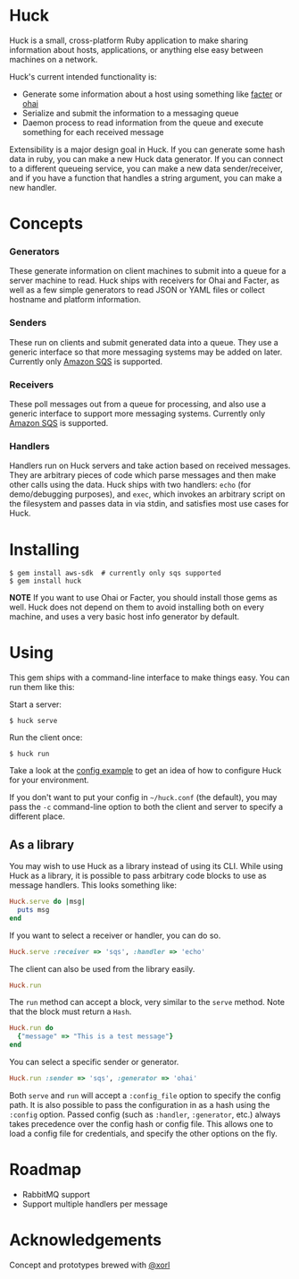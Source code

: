 # Huck

Huck is a small, cross-platform Ruby application to make sharing information
about hosts, applications, or anything else easy between machines on a network.

Huck's current intended functionality is:

* Generate some information about a host using something like
  [facter](https://projects.puppetlabs.com/projects/facter) or
  [ohai](http://docs.opscode.com/ohai.html)
* Serialize and submit the information to a messaging queue
* Daemon process to read information from the queue and execute something for
  each received message

Extensibility is a major design goal in Huck. If you can generate some hash data
in ruby, you can make a new Huck data generator. If you can connect to a
different queueing service, you can make a new data sender/receiver, and if you
have a function that handles a string argument, you can make a new handler.

# Concepts

### Generators

These generate information on client machines to submit into a queue for a
server machine to read. Huck ships with receivers for Ohai and Facter, as well
as a few simple generators to read JSON or YAML files or collect hostname and
platform information.

### Senders

These run on clients and submit generated data into a queue. They use a generic
interface so that more messaging systems may be added on later. Currently only
[Amazon SQS](http://aws.amazon.com/sqs/) is supported.

### Receivers

These poll messages out from a queue for processing, and also use a generic
interface to support more messaging systems. Currently only
[Amazon SQS](http://aws.amazon.com/sqs/) is supported.

### Handlers

Handlers run on Huck servers and take action based on received messages. They
are arbitrary pieces of code which parse messages and then make other calls
using the data. Huck ships with two handlers: `echo` (for demo/debugging
purposes), and `exec`, which invokes an arbitrary script on the filesystem and
passes data in via stdin, and satisfies most use cases for Huck.

# Installing
```
$ gem install aws-sdk  # currently only sqs supported
$ gem install huck
```

**NOTE**
If you want to use Ohai or Facter, you should install those gems as well. Huck
does not depend on them to avoid installing both on every machine, and uses a
very basic host info generator by default.

# Using

This gem ships with a command-line interface to make things easy. You can run
them like this:

Start a server:
```
$ huck serve
```

Run the client once:
```
$ huck run
```

Take a look at the [config example](huck.conf.sample) to get an idea of how to
configure Huck for your environment.

If you don't want to put your config in `~/huck.conf` (the default), you may
pass the `-c` command-line option to both the client and server to specify a
different place.

## As a library

You may wish to use Huck as a library instead of using its CLI. While using Huck
as a library, it is possible to pass arbitrary code blocks to use as message
handlers. This looks something like:
```ruby
Huck.serve do |msg|
  puts msg
end
```

If you want to select a receiver or handler, you can do so.
```ruby
Huck.serve :receiver => 'sqs', :handler => 'echo'
```

The client can also be used from the library easily.
```ruby
Huck.run
```

The `run` method can accept a block, very similar to the `serve` method. Note
that the block must return a `Hash`.
```ruby
Huck.run do
  {"message" => "This is a test message"}
end
```

You can select a specific sender or generator.
```ruby
Huck.run :sender => 'sqs', :generator => 'ohai'
```

Both `serve` and `run` will accept a `:config_file` option to specify the
config path. It is also possible to pass the configuration in as a hash using
the `:config` option. Passed config (such as `:handler`, `:generator`, etc.)
always takes precedence over the config hash or config file. This allows one to
load a config file for credentials, and specify the other options on the fly.

# Roadmap

* RabbitMQ support
* Support multiple handlers per message

# Acknowledgements

Concept and prototypes brewed with [@xorl](https://github.com/xorl)
